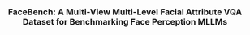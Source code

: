 <div align="center">
<h3>FaceBench: A Multi-View Multi-Level Facial Attribute VQA Dataset for Benchmarking Face Perception MLLMs</h3>
</div>
